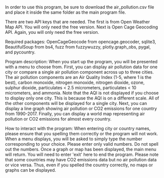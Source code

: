 In order to use this program, be sure to download the air_pollution.csv file and place it inside the same folder as the main program file.

There are two API keys that are needed. The first is from Open Weather Map API. You will only need the free version. Next is Open Cage Geocoding API. Again, you will only need the free version.

Required packages: OpenCageGeocode from opencage.geocoder, sqlite3, BeautifulSoup from bs4, fuzz from fuzzywuzzy, plotly.graph_obs, pygal, and pycountry.

Program description: When you start up the program, you will be presented with a menu to choose from. First, you can display air pollution data for one city or compare a single air pollution component across up to three cities. The air pollution components are an Air Quality Index (1-5, where 1 is the best), carbon monoxide, nitrogen monoxide, nitrogen dioxide, ozone, sulphur dioxide, particulates < 2.5 micrometers, particulates < 10 micrometers, and ammonia. Note that the AQI is not displayed if you choose to display only one city. This is because the AQI is on a different scale. All of the other components will be displayed for a single city. Next, you can display a line graph showing air pollution or CO2 emissions for one country from 1990-2017. Finally, you can display a world map representing air pollution or CO2 emissions for almost every country.

How to interact with the program: When entering city or country names, please ensure that you spelling them correctly or the program will not work. When a menu displays, you will be asked to simply type the number corresponding to your choice. Please enter only valid numbers. Do not spell out the numbers. Once a graph or map has been displayed, the main menu will return. You will need to enter 'exit' here to end the program. Please note that some countries may have CO2 emissions data but no air pollution data or vice versa. Thus, even if you spelled the country correctly, no maps or graphs can be displayed.

